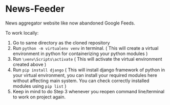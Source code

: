 # News-Feeder
News aggregator website like now abandoned Google Feeds. 

To work locally:
  1. Go to same directory as the cloned repository
  2. Run ``python -m virtualenv venv`` in terminal. ( This will create a virtual environment in python for containerizing your python modules )
  3. Run ``\venv\Scripts\activate`` ( This will activate the virtual environment created above )
  4. Run ``pip install django`` ( This will install django framework of python in your virtual environment, you can install your required modules here without affecting main system. You can check correctly installed modules using ``pip list`` )
  5. Keep in mind to do Step 3 whenever you reopen command line/terminal to work on project again.
